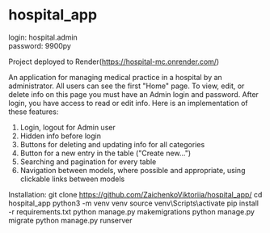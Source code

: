 # hospital_app
login: hospital.admin      
password: 9900py

Project deployed to Render(https://hospital-mc.onrender.com/)

An application for managing medical practice in a hospital by an administrator.
All users can see the first "Home" page. 
To view, edit, or delete info on this page you must have an Admin login and password.
After login, you have access to read or edit info.
Here is an implementation of these features: 
1. Login, logout for Admin user
2. Hidden info before login
3. Buttons for deleting and updating info for all categories
4. Button for a new entry in the table ("Create new...")
5. Searching and pagination for every table
6. Navigation between models, where possible and appropriate, using clickable links between models


Installation:
git clone https://github.com/ZaichenkoViktoriia/hospital_app/
cd hospital_app
python3 -m venv venv
source venv\Scripts\activate
pip install -r requirements.txt
python manage.py makemigrations
python manage.py migrate
python manage.py runserver
